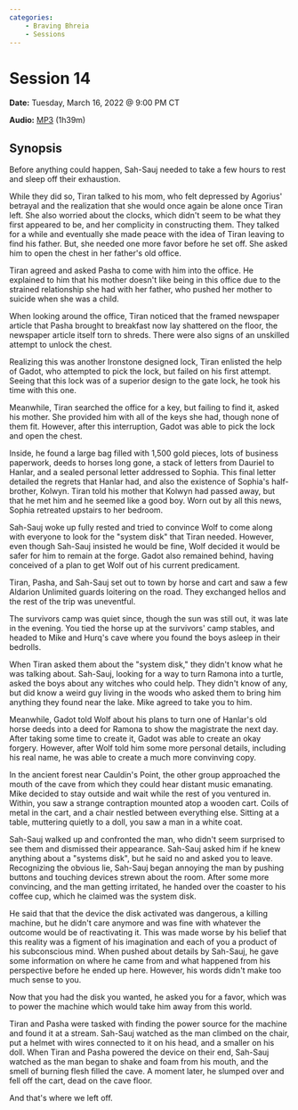 ```yaml
---
categories:
    - Braving Bhreia
    - Sessions
---
```

# Session 14

**Date:** Tuesday, March 16, 2022 @ 9:00 PM CT

**Audio:** [MP3](https://drive.google.com/file/d/1QeE4o-pzbCV-24GeqfJTWsoE4623Mxg5/view?usp=sharing) (1h39m)

## Synopsis

Before anything could happen, Sah-Sauj needed to take a few hours to rest and sleep off their exhaustion.

While they did so, Tiran talked to his mom, who felt depressed by Agorius' betrayal and the realization that she would once again be alone once Tiran left. She also worried about the clocks, which didn't seem to be what they first appeared to be, and her complicity in constructing them. They talked for a while and eventually she made peace with the idea of Tiran leaving to find his father. But, she needed one more favor before he set off. She asked him to open the chest in her father's old office.

Tiran agreed and asked Pasha to come with him into the office. He explained to him that his mother doesn't like being in this office due to the strained relationship she had with her father, who pushed her mother to suicide when she was a child.

When looking around the office, Tiran noticed that the framed newspaper article that Pasha brought to breakfast now lay shattered on the floor, the newspaper article itself torn to shreds. There were also signs of an unskilled attempt to unlock the chest.

Realizing this was another Ironstone designed lock, Tiran enlisted the help of Gadot, who attempted to pick the lock, but failed on his first attempt. Seeing that this lock was of a superior design to the gate lock, he took his time with this one.

Meanwhile, Tiran searched the office for a key, but failing to find it, asked his mother. She provided him with all of the keys she had, though none of them fit. However, after this interruption, Gadot was able to pick the lock and open the chest.

Inside, he found a large bag filled with 1,500 gold pieces, lots of business paperwork, deeds to horses long gone, a stack of letters from Dauriel to Hanlar, and a sealed personal letter addressed to Sophia. This final letter detailed the regrets that Hanlar had, and also the existence of Sophia's half-brother, Kolwyn. Tiran told his mother that Kolwyn had passed away, but that he met him and he seemed like a good boy. Worn out by all this news, Sophia retreated upstairs to her bedroom.

Sah-Sauj woke up fully rested and tried to convince Wolf to come along with everyone to look for the "system disk" that Tiran needed. However, even though Sah-Sauj insisted he would be fine, Wolf decided it would be safer for him to remain at the forge. Gadot also remained behind, having conceived of a plan to get Wolf out of his current predicament.

Tiran, Pasha, and Sah-Sauj set out to town by horse and cart and saw a few Aldarion Unlimited guards loitering on the road. They exchanged hellos and the rest of the trip was uneventful.

The survivors camp was quiet since, though the sun was still out, it was late in the evening. You tied the horse up at the survivors' camp stables, and headed to Mike and Hurq's cave where you found the boys asleep in their bedrolls.

When Tiran asked them about the "system disk," they didn't know what he was talking about. Sah-Sauj, looking for a way to turn Ramona into a turtle, asked the boys about any witches who could help. They didn't know of any, but did know a weird guy living in the woods who asked them to bring him anything they found near the lake. Mike agreed to take you to him.

Meanwhile, Gadot told Wolf about his plans to turn one of Hanlar's old horse deeds into a deed for Ramona to show the magistrate the next day. After taking some time to create it, Gadot was able to create an okay forgery. However, after Wolf told him some more personal details, including his real name, he was able to create a much more convinving copy.

In the ancient forest near Cauldin's Point, the other group approached the mouth of the cave from which they could hear distant music emanating. Mike decided to stay outside and wait while the rest of you ventured in. Within, you saw a strange contraption mounted atop a wooden cart. Coils of metal in the cart, and a chair nestled between everything else. Sitting at a table, muttering quietly to a doll, you saw a man in a white coat.

Sah-Sauj walked up and confronted the man, who didn't seem surprised to see them and dismissed their appearance. Sah-Sauj asked him if he knew anything about a "systems disk", but he said no and asked you to leave. Recognizing the obvious lie, Sah-Sauj began annoying the man by pushing buttons and touching devices strewn about the room. After some more convincing, and the man getting irritated, he handed over the coaster to his coffee cup, which he claimed was the system disk.

He said that that the device the disk activated was dangerous, a killing machine, but he didn't care anymore and was fine with whatever the outcome would be of reactivating it. This was made worse by his belief that this reality was a figment of his imagination and each of you a product of his subconscious mind. When pushed about details by Sah-Sauj, he gave some information on where he came from and what happened from his perspective before he ended up here. However, his words didn't make too much sense to you.

Now that you had the disk you wanted, he asked you for a favor, which was to power the machine which would take him away from this world.

Tiran and Pasha were tasked with finding the power source for the machine and found it at a stream. Sah-Sauj watched as the man climbed on the chair, put a helmet with wires connected to it on his head, and a smaller on his doll. When Tiran and Pasha powered the device on their end, Sah-Sauj watched as the man began to shake and foam from his mouth, and the smell of burning flesh filled the cave. A moment later, he slumped over and fell off the cart, dead on the cave floor.

And that's where we left off.
